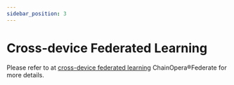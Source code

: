 ```yaml
---
sidebar_position: 3
---
```


# Cross-device Federated Learning

Please refer to at [cross-device federated learning](./../../federate/cross-device/tutorial) ChainOpera®Federate for more details.
